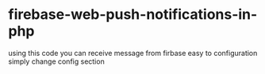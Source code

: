 # firebase-web-push-notifications-in-php
using this code you can receive message from firbase
easy to configuration
simply change config section

